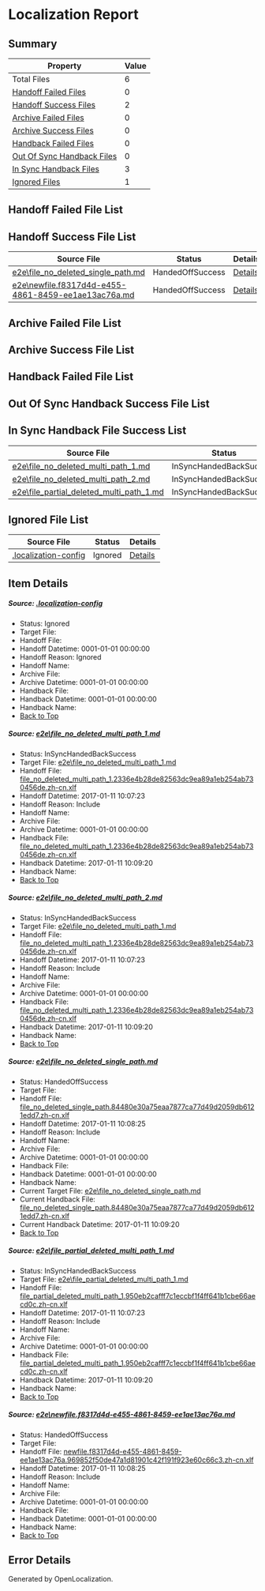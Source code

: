 # <a name='report-top'></a> Localization Report

## Summary
 Property | Value 
 -------- | ----- 
 Total Files | 6
[ Handoff Failed Files ](#handoff-failed-list)| 0
[ Handoff Success Files ](#handoff-success-list)| 2
[ Archive Failed Files ](#archive-failed-list)| 0
[ Archive Success Files ](#archive-success-list)| 0
[ Handback Failed Files ](#handback-failed-list)| 0
[ Out Of Sync Handback Files ](#outofsync-handback-success-list)| 0
[ In Sync Handback Files ](#insync-handback-success-list)| 3
[ Ignored Files ](#ignored-list)| 1

## <a name='handoff-failed-list'></a> Handoff Failed File List

## <a name='handoff-success-list'></a> Handoff Success File List
 Source File | Status | Details 
 ----------- | ------ | ------- 
 [e2e\file_no_deleted_single_path.md](https://github.com/OpenLocalizationTestOrg/ol-test0/blob/219f0e96f6bfb3a662a946eda1df9a5c5e561f81/e2e/file_no_deleted_single_path.md) | HandedOffSuccess | [Details](#d90e6163c6026496634c42d1e88d2645b252de9a3)
 [e2e\newfile.f8317d4d-e455-4861-8459-ee1ae13ac76a.md](https://github.com/OpenLocalizationTestOrg/ol-test0/blob/219f0e96f6bfb3a662a946eda1df9a5c5e561f81/e2e/newfile.f8317d4d-e455-4861-8459-ee1ae13ac76a.md) | HandedOffSuccess | [Details](#6f770e97398b009e44ef81d1f1f81e259e5089f75)

## <a name='archive-failed-list'></a> Archive Failed File List

## <a name='archive-success-list'></a> Archive Success File List

## <a name='handback-failed-list'></a> Handback Failed File List

## <a name='outofsync-handback-success-list'></a> Out Of Sync Handback Success File List

## <a name='insync-handback-success-list'></a> In Sync Handback File Success List
 Source File | Status | Details 
 ----------- | ------ | ------- 
 [e2e\file_no_deleted_multi_path_1.md](https://github.com/OpenLocalizationTestOrg/ol-test0/blob/0361b1ed1e44cc9d430686f5d662bf284df0a7c7/e2e/file_no_deleted_multi_path_1.md) | InSyncHandedBackSuccess | [Details](#1ae88725b970fffc58767dbd05e52a434004ac4d1)
 [e2e\file_no_deleted_multi_path_2.md](https://github.com/OpenLocalizationTestOrg/ol-test0/blob/219f0e96f6bfb3a662a946eda1df9a5c5e561f81/e2e/file_no_deleted_multi_path_2.md) | InSyncHandedBackSuccess | [Details](#1ae88725b970fffc58767dbd05e52a434004ac4d2)
 [e2e\file_partial_deleted_multi_path_1.md](https://github.com/OpenLocalizationTestOrg/ol-test0/blob/0361b1ed1e44cc9d430686f5d662bf284df0a7c7/e2e/file_partial_deleted_multi_path_1.md) | InSyncHandedBackSuccess | [Details](#f73807c1cef84cfabba418c69fcfa56e74293fb14)

## <a name='ignored-list'></a> Ignored File List
 Source File | Status | Details 
 ----------- | ------ | ------- 
 [.localization-config](https://github.com/OpenLocalizationTestOrg/ol-test0/blob/219f0e96f6bfb3a662a946eda1df9a5c5e561f81/.localization-config) | Ignored | [Details](#cb0632cf59c1387fc1742bfb9fa3c47f87e2e5c90)

## Item Details
##### <a name='cb0632cf59c1387fc1742bfb9fa3c47f87e2e5c90'></a> Source: [.localization-config](https://github.com/OpenLocalizationTestOrg/ol-test0/blob/219f0e96f6bfb3a662a946eda1df9a5c5e561f81/.localization-config)
* Status: Ignored
* Target File: 
* Handoff File: 
* Handoff Datetime: 0001-01-01 00:00:00
* Handoff Reason: Ignored
* Handoff Name: 
* Archive File: 
* Archive Datetime: 0001-01-01 00:00:00
* Handback File: 
* Handback Datetime: 0001-01-01 00:00:00
* Handback Name: 
* [Back to Top](#report-top)

##### <a name='1ae88725b970fffc58767dbd05e52a434004ac4d1'></a> Source: [e2e\file_no_deleted_multi_path_1.md](https://github.com/OpenLocalizationTestOrg/ol-test0/blob/0361b1ed1e44cc9d430686f5d662bf284df0a7c7/e2e/file_no_deleted_multi_path_1.md)
* Status: InSyncHandedBackSuccess
* Target File: [e2e\file_no_deleted_multi_path_1.md](https://github.com/OpenLocalizationTestOrg/ol-test0-zhcn/blob/5a7a1271545fc0d5cdf63dbe4f005f1dd216a1c5/e2e/file_no_deleted_multi_path_1.md)
* Handoff File: [file_no_deleted_multi_path_1.2336e4b28de82563dc9ea89a1eb254ab730456de.zh-cn.xlf](https://github.com/OpenLocalizationTestOrg/ol-test0-handoff/blob/c8ea451fe3c9679c05bc36e634be9460b3a8ef0d/ol-handoff/OpenLocalizationTestOrg/ol-test0-zhcn/shujia/mt/file_no_deleted_multi_path_1.2336e4b28de82563dc9ea89a1eb254ab730456de.zh-cn.xlf)
* Handoff Datetime: 2017-01-11 10:07:23
* Handoff Reason: Include
* Handoff Name: 
* Archive File: 
* Archive Datetime: 0001-01-01 00:00:00
* Handback File: [file_no_deleted_multi_path_1.2336e4b28de82563dc9ea89a1eb254ab730456de.zh-cn.xlf](https://github.com/OpenLocalizationTestOrg/ol-test0-handback/blob/e3b65e0f7dec71f6ab5089bfd58f01b0bc1d769e/ol-handback/OpenLocalizationTestOrg/ol-test0-zhcn/shujia/mt/file_no_deleted_multi_path_1.2336e4b28de82563dc9ea89a1eb254ab730456de.zh-cn.xlf)
* Handback Datetime: 2017-01-11 10:09:20
* Handback Name: 
* [Back to Top](#report-top)

##### <a name='1ae88725b970fffc58767dbd05e52a434004ac4d2'></a> Source: [e2e\file_no_deleted_multi_path_2.md](https://github.com/OpenLocalizationTestOrg/ol-test0/blob/219f0e96f6bfb3a662a946eda1df9a5c5e561f81/e2e/file_no_deleted_multi_path_2.md)
* Status: InSyncHandedBackSuccess
* Target File: [e2e\file_no_deleted_multi_path_1.md](https://github.com/OpenLocalizationTestOrg/ol-test0-zhcn/blob/5a7a1271545fc0d5cdf63dbe4f005f1dd216a1c5/e2e/file_no_deleted_multi_path_1.md)
* Handoff File: [file_no_deleted_multi_path_1.2336e4b28de82563dc9ea89a1eb254ab730456de.zh-cn.xlf](https://github.com/OpenLocalizationTestOrg/ol-test0-handoff/blob/c8ea451fe3c9679c05bc36e634be9460b3a8ef0d/ol-handoff/OpenLocalizationTestOrg/ol-test0-zhcn/shujia/mt/file_no_deleted_multi_path_1.2336e4b28de82563dc9ea89a1eb254ab730456de.zh-cn.xlf)
* Handoff Datetime: 2017-01-11 10:07:23
* Handoff Reason: Include
* Handoff Name: 
* Archive File: 
* Archive Datetime: 0001-01-01 00:00:00
* Handback File: [file_no_deleted_multi_path_1.2336e4b28de82563dc9ea89a1eb254ab730456de.zh-cn.xlf](https://github.com/OpenLocalizationTestOrg/ol-test0-handback/blob/e3b65e0f7dec71f6ab5089bfd58f01b0bc1d769e/ol-handback/OpenLocalizationTestOrg/ol-test0-zhcn/shujia/mt/file_no_deleted_multi_path_1.2336e4b28de82563dc9ea89a1eb254ab730456de.zh-cn.xlf)
* Handback Datetime: 2017-01-11 10:09:20
* Handback Name: 
* [Back to Top](#report-top)

##### <a name='d90e6163c6026496634c42d1e88d2645b252de9a3'></a> Source: [e2e\file_no_deleted_single_path.md](https://github.com/OpenLocalizationTestOrg/ol-test0/blob/219f0e96f6bfb3a662a946eda1df9a5c5e561f81/e2e/file_no_deleted_single_path.md)
* Status: HandedOffSuccess
* Target File: 
* Handoff File: [file_no_deleted_single_path.84480e30a75eaa7877ca77d49d2059db6121edd7.zh-cn.xlf](https://github.com/OpenLocalizationTestOrg/ol-test0-handoff/blob/48528821827befcffd931a64c6731d401c5b1aca/ol-handoff/OpenLocalizationTestOrg/ol-test0-zhcn/shujia/mt/file_no_deleted_single_path.84480e30a75eaa7877ca77d49d2059db6121edd7.zh-cn.xlf)
* Handoff Datetime: 2017-01-11 10:08:25
* Handoff Reason: Include
* Handoff Name: 
* Archive File: 
* Archive Datetime: 0001-01-01 00:00:00
* Handback File: 
* Handback Datetime: 0001-01-01 00:00:00
* Handback Name: 
* Current Target File: [e2e\file_no_deleted_single_path.md](https://github.com/OpenLocalizationTestOrg/ol-test0-zhcn/blob/5a7a1271545fc0d5cdf63dbe4f005f1dd216a1c5/e2e/file_no_deleted_single_path.md)
* Current Handback File: [file_no_deleted_single_path.84480e30a75eaa7877ca77d49d2059db6121edd7.zh-cn.xlf](https://github.com/OpenLocalizationTestOrg/ol-test0-handback/blob/e3b65e0f7dec71f6ab5089bfd58f01b0bc1d769e/ol-handback/OpenLocalizationTestOrg/ol-test0-zhcn/shujia/mt/file_no_deleted_single_path.84480e30a75eaa7877ca77d49d2059db6121edd7.zh-cn.xlf)
* Current Handback Datetime: 2017-01-11 10:09:20
* [Back to Top](#report-top)

##### <a name='f73807c1cef84cfabba418c69fcfa56e74293fb14'></a> Source: [e2e\file_partial_deleted_multi_path_1.md](https://github.com/OpenLocalizationTestOrg/ol-test0/blob/0361b1ed1e44cc9d430686f5d662bf284df0a7c7/e2e/file_partial_deleted_multi_path_1.md)
* Status: InSyncHandedBackSuccess
* Target File: [e2e\file_partial_deleted_multi_path_1.md](https://github.com/OpenLocalizationTestOrg/ol-test0-zhcn/blob/5a7a1271545fc0d5cdf63dbe4f005f1dd216a1c5/e2e/file_partial_deleted_multi_path_1.md)
* Handoff File: [file_partial_deleted_multi_path_1.950eb2cafff7c1eccbf1f4ff641b1cbe66aecd0c.zh-cn.xlf](https://github.com/OpenLocalizationTestOrg/ol-test0-handoff/blob/c8ea451fe3c9679c05bc36e634be9460b3a8ef0d/ol-handoff/OpenLocalizationTestOrg/ol-test0-zhcn/shujia/mt/file_partial_deleted_multi_path_1.950eb2cafff7c1eccbf1f4ff641b1cbe66aecd0c.zh-cn.xlf)
* Handoff Datetime: 2017-01-11 10:07:23
* Handoff Reason: Include
* Handoff Name: 
* Archive File: 
* Archive Datetime: 0001-01-01 00:00:00
* Handback File: [file_partial_deleted_multi_path_1.950eb2cafff7c1eccbf1f4ff641b1cbe66aecd0c.zh-cn.xlf](https://github.com/OpenLocalizationTestOrg/ol-test0-handback/blob/e3b65e0f7dec71f6ab5089bfd58f01b0bc1d769e/ol-handback/OpenLocalizationTestOrg/ol-test0-zhcn/shujia/mt/file_partial_deleted_multi_path_1.950eb2cafff7c1eccbf1f4ff641b1cbe66aecd0c.zh-cn.xlf)
* Handback Datetime: 2017-01-11 10:09:20
* Handback Name: 
* [Back to Top](#report-top)

##### <a name='6f770e97398b009e44ef81d1f1f81e259e5089f75'></a> Source: [e2e\newfile.f8317d4d-e455-4861-8459-ee1ae13ac76a.md](https://github.com/OpenLocalizationTestOrg/ol-test0/blob/219f0e96f6bfb3a662a946eda1df9a5c5e561f81/e2e/newfile.f8317d4d-e455-4861-8459-ee1ae13ac76a.md)
* Status: HandedOffSuccess
* Target File: 
* Handoff File: [newfile.f8317d4d-e455-4861-8459-ee1ae13ac76a.969852f50de47a1d81901c42f191f923e60c66c3.zh-cn.xlf](https://github.com/OpenLocalizationTestOrg/ol-test0-handoff/blob/48528821827befcffd931a64c6731d401c5b1aca/ol-handoff/OpenLocalizationTestOrg/ol-test0-zhcn/shujia/mt/newfile.f8317d4d-e455-4861-8459-ee1ae13ac76a.969852f50de47a1d81901c42f191f923e60c66c3.zh-cn.xlf)
* Handoff Datetime: 2017-01-11 10:08:25
* Handoff Reason: Include
* Handoff Name: 
* Archive File: 
* Archive Datetime: 0001-01-01 00:00:00
* Handback File: 
* Handback Datetime: 0001-01-01 00:00:00
* Handback Name: 
* [Back to Top](#report-top)


## Error Details

Generated by OpenLocalization.
